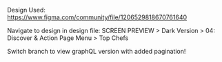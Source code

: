 Design Used: https://www.figma.com/community/file/1206529818670761640

Navigate to design in design file: 
SCREEN PREVIEW > Dark Version > 04: Discover & Action Page Menu > Top Chefs

Switch branch to view graphQL version with added pagination!
